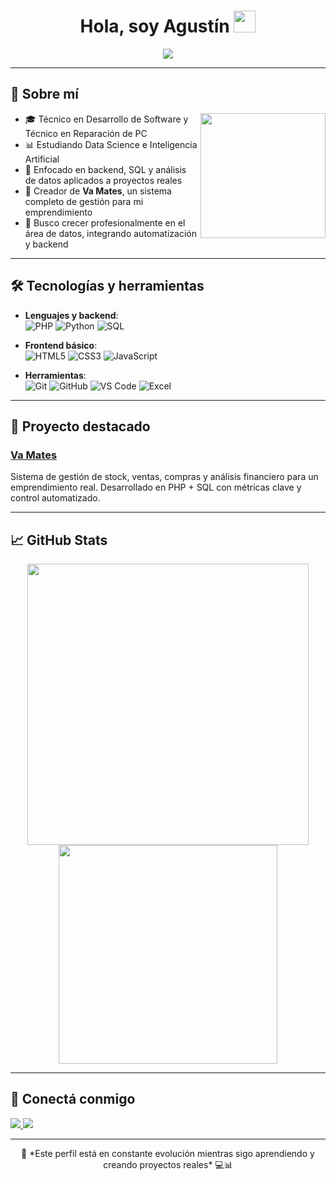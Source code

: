 
<h1 align="center"><b>Hola, soy Agustín</b> <img src="https://media.giphy.com/media/hvRJCLFzcasrR4ia7z/giphy.gif" width="35"></h1>

<p align="center">
  <a href="https://github.com/DenverCoder1/readme-typing-svg">
    <img src="https://readme-typing-svg.herokuapp.com?font=Fira+Code&color=00ADB5&size=25&center=true&vCenter=true&width=700&height=60&lines=Técnico+en+Desarrollo+de+Software;Estudiando+Data+Science+y+Python;Enfocado+en+backend+y+análisis+de+datos;Construyendo+proyectos+reales+como+Va+Mates">
  </a>
</p>

---

## 🧉 Sobre mí

<picture> <img align="right" src="https://media.giphy.com/media/qgQUggAC3Pfv687qPC/giphy.gif" width = 200px></picture>

- 🎓 Técnico en Desarrollo de Software y Técnico en Reparación de PC  
- 📊 Estudiando Data Science e Inteligencia Artificial 
- 🧠 Enfocado en backend, SQL y análisis de datos aplicados a proyectos reales  
- 🚀 Creador de **Va Mates**, un sistema completo de gestión para mi emprendimiento  
- 🎯 Busco crecer profesionalmente en el área de datos, integrando automatización y backend

---

## 🛠 Tecnologías y herramientas

<p align="center">

- **Lenguajes y backend**:  
  ![PHP](https://img.shields.io/badge/PHP-777BB4?style=for-the-badge&logo=php&logoColor=white)
  ![Python](https://img.shields.io/badge/Python-306998?style=for-the-badge&logo=python&logoColor=white)
  ![SQL](https://img.shields.io/badge/SQL-003B57?style=for-the-badge&logo=mysql&logoColor=white)

- **Frontend básico**:  
  ![HTML5](https://img.shields.io/badge/HTML5-e34c26?style=for-the-badge&logo=html5&logoColor=white)
  ![CSS3](https://img.shields.io/badge/CSS3-264de4?style=for-the-badge&logo=css3&logoColor=white)
  ![JavaScript](https://img.shields.io/badge/JavaScript-f7df1e?style=for-the-badge&logo=javascript&logoColor=black)

- **Herramientas**:  
  ![Git](https://img.shields.io/badge/Git-F05032?style=for-the-badge&logo=git&logoColor=white)
  ![GitHub](https://img.shields.io/badge/GitHub-181717?style=for-the-badge&logo=github&logoColor=white)
  ![VS Code](https://img.shields.io/badge/VS%20Code-007ACC?style=for-the-badge&logo=visual-studio-code&logoColor=white)
  ![Excel](https://img.shields.io/badge/Microsoft%20Excel-217346?style=for-the-badge&logo=microsoft-excel&logoColor=white)

</p>

---

## 📂 Proyecto destacado

### [Va Mates](https://github.com/AgusPonce16/va-mates)
Sistema de gestión de stock, ventas, compras y análisis financiero para un emprendimiento real. Desarrollado en PHP + SQL con métricas clave y control automatizado.

---

## 📈 GitHub Stats

<div align="center">
  <img src="https://github-readme-stats.vercel.app/api?username=AgusPonce16&show_icons=true&theme=radical&include_all_commits=true&count_private=true" width="450"/>
  <img src="https://github-readme-stats.vercel.app/api/top-langs/?username=AgusPonce16&layout=compact&theme=radical" width="350"/>
</div>

---

## 🤝 Conectá conmigo

<p align="left">
<a href="https://www.linkedin.com/in/agustin-ponce/" target="_blank">
  <img src="https://img.shields.io/badge/LinkedIn-Agustin%20Ponce-blue?style=for-the-badge&logo=linkedin&logoColor=white" />
</a>
<a href="mailto:agusponceib@gmail.com">
  <img src="https://img.shields.io/badge/Gmail-agusponceib@gmail.com-D14836?style=for-the-badge&logo=gmail&logoColor=white" />
</a>
</p>

---

<div align='center'>
📌 *Este perfil está en constante evolución mientras sigo aprendiendo y creando proyectos reales* 💻📊
</div>
